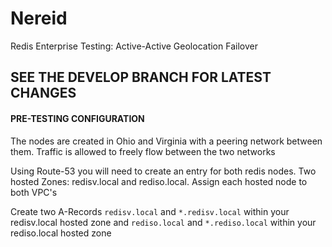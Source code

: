 # Nereid
Redis Enterprise Testing: Active-Active Geolocation Failover

## SEE THE DEVELOP BRANCH FOR LATEST CHANGES



#### PRE-TESTING CONFIGURATION

The nodes are created in Ohio and Virginia with a peering network between them. 
Traffic is allowed to freely flow between the two networks

Using Route-53 you will need to create an entry for both redis nodes. 
Two hosted Zones: redisv.local and rediso.local. 
Assign each hosted node to both VPC's

Create two A-Records `redisv.local` and `*.redisv.local` within your redisv.local hosted zone
and  `rediso.local` and `*.rediso.local` within your rediso.local hosted zone


 


